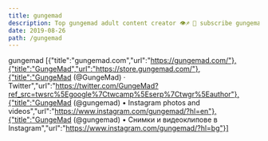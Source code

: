 ```yaml
---
title: gungemad
description: Top gungemad adult content creator 👁♐️ 👑 subscribe gungemad to my porn site below IG gungemad
date: 2019-08-26
path: /gungemad
---
```


gungemad
[{"title":"gungemad.com","url":"https://gungemad.com/"},{"title":"GungeMad","url":"https://store.gungemad.com/"},{"title":"GungeMad (@GungeMad) · Twitter","url":"https://twitter.com/GungeMad?ref_src=twsrc%5Egoogle%7Ctwcamp%5Eserp%7Ctwgr%5Eauthor"},{"title":"GungeMad (@gungemad) • Instagram photos and videos","url":"https://www.instagram.com/gungemad/?hl=en"},{"title":"GungeMad (@gungemad) • Снимки и видеоклипове в Instagram","url":"https://www.instagram.com/gungemad/?hl=bg"}]

